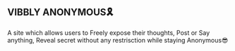  ## VIBBLY ANONYMOUS🎗️

A site which allows users to Freely expose their thoughts, Post or Say anything, Reveal secret without any restrisction while staying Anonymous😎
